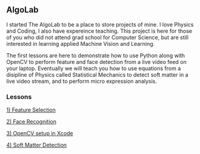 <h2> AlgoLab </h2>

<p>
I started The AlgoLab to be a place to store projects of mine.  I love Physics and Coding, I also have expereince teaching. This project is here for those of you who did not attend grad school for Computer Science,  but are still interested in learning applied Machine Vision and Learning.
</p>

<p>
The first lessons are here to demonstrate how to use Python along with OpenCV to perform feature and face detection from a live video feed on your laptop. Eventually we will teach you how to use equations from a disipline of Physics called Statistical Mechanics to detect soft matter in a live video stream, and to perform micro expression analysis.
</p>

<h3>Lessons</h3>

<a href="https://github.com/jchiefelk/Algorithms/tree/master/feature_selection">1) Feature Selection</a>

<a href="https://github.com/jchiefelk/Algorithms/tree/master/facerecognition">2) Face Recognition</a>

<a href="https://github.com/jchiefelk/AlgoLab/tree/master/VisionCode">3) OpenCV setup in Xcode</a>

<a href="https://github.com/jchiefelk/AlgoLab/tree/master/softmatter">4) Soft Matter Detection</a>
